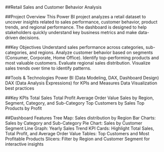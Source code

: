 ##Retail Sales and Customer Behavior Analysis

##Project Overview
This Power BI project analyzes a retail dataset to uncover insights related to sales performance, customer behavior, product trends, and regional performance. The dashboard is designed to help stakeholders quickly understand key business metrics and make data-driven decisions.

##Key Objectives
Understand sales performance across categories, sub-categories, and regions.
Analyze customer behavior based on segments (Consumer, Corporate, Home Office).
Identify top-performing products and most valuable customers.
Evaluate regional sales distribution.
Visualize sales trends over time to identify patterns.

##Tools & Technologies
Power BI (Data Modeling, DAX, Dashboard Design)
DAX (Data Analysis Expressions) for KPIs and Measures
Data Visualization best practices

##Key KPIs
Total Sales
Total Profit
Average Order Value
Sales by Region, Segment, Category, and Sub-Category
Top Customers by Sales
Top Products by Profit

##Dashboard Features
Tree Map: Sales distribution by Region
Bar Charts: Sales by Category and Sub-Category
Pie Chart: Sales by Customer Segment
Line Graph: Yearly Sales Trend
KPI Cards: Highlight Total Sales, Total Profit, and Average Order Value
Tables: Top Customers and Most Profitable Products
Slicers: Filter by Region and Customer Segment for interactive insights

